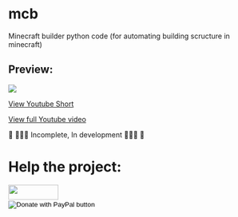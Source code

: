# mcb
Minecraft builder python code (for automating building scructure in minecraft)

## Preview:
<a href="https://www.youtube.com/shorts/xtnPyp5BqTA"><img src="https://s3.amazonaws.com/content.newsok.com/newsok/images/mobile/play_button.png"></a>

<a href="https://www.youtube.com/shorts/xtnPyp5BqTA">View Youtube Short</a>

<a href="https://www.youtube.com/watch?v=2a1Fk-TUjuQ">View full Youtube video</a>

🔧 🚧🚧🚧 Incomplete, In development 🚧🚧🚧 👷

<h1>Help the project: </h1>
<a href="https://www.paypal.com/donate/?hosted_button_id=3SZVAQAEVAT6Q" alt="donate"><img src="https://www.ruskoka.com/wp-content/uploads/2017/02/PayPal-Donate-Button-PNG-Clipart.png" width="100" height="30"></a>

<form action="https://www.paypal.com/donate" method="post" target="_top">
<input type="hidden" name="hosted_button_id" value="3SZVAQAEVAT6Q" />
<input type="image" src="https://www.paypalobjects.com/en_US/i/btn/btn_donate_LG.gif" border="0" name="submit" title="PayPal - The safer, easier way to pay online!" alt="Donate with PayPal button" />
<img alt="" border="0" src="https://www.paypal.com/en_CA/i/scr/pixel.gif" width="1" height="1" />

</form>

